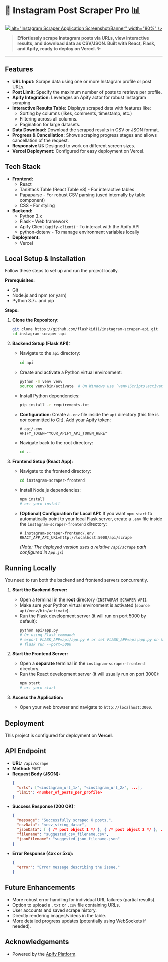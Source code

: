 # 📸 Instagram Post Scraper Pro 📊

<!--
  ✨ BANNER/SCREENSHOT AREA ✨
  Replace the placeholder image below with an actual screenshot or a custom banner for your project!
  1. Create an image (e.g., using Canva, Figma, or just take a screenshot).
  2. Place the image file in your repository (e.g., create a `docs/images/` folder).
  3. Update the `src` path below.
  4. Update the link `href` to point to your live deployment URL if available.
-->
<p align="center">
  <a href="YOUR_LIVE_DEPLOYMENT_URL_HERE (Optional)"> <!-- Link the image -->
    <img
      src="./docs/images/screenshot-placeholder.png"  <!-- Update this path -->
      alt="Instagram Scraper Application Screenshot/Banner"
      width="80%" <!-- Adjust width as needed -->
    />
  </a>
</p>

> **Effortlessly scrape Instagram posts via URLs, view interactive results, and download data as CSV/JSON. Built with React, Flask, and Apify, ready to deploy on Vercel. ✨**

---

<!-- Optional: Add Shields.io Badges Here -->
<!-- These provide quick status info. Customize them for your repo/deployment. -->
<!-- <p align="center">
  <a href="https://github.com/<your_github_user>/<your_repo_name>/blob/main/LICENSE"><img src="https://img.shields.io/github/license/<your_github_user>/<your_repo_name>?style=for-the-badge" alt="License"></a>
  <a href="https://vercel.com/YOUR_VERCEL_USERNAME/YOUR_PROJECT_NAME"><img src="https://img.shields.io/github/deployments/<your_github_user>/<your_repo_name>/production?label=vercel&style=for-the-badge" alt="Vercel Deployment"></a>
  <img src="https://img.shields.io/github/last-commit/<your_github_user>/<your_repo_name>?style=for-the-badge" alt="Last Commit">
</p> -->
<!-- <br/> -->


## Features

*   **URL Input:** Scrape data using one or more Instagram profile or post URLs.
*   **Post Limit:** Specify the maximum number of posts to retrieve per profile.
*   **Apify Integration:** Leverages an Apify actor for robust Instagram scraping.
*   **Interactive Results Table:** Displays scraped data with features like:
    *   Sorting by columns (likes, comments, timestamp, etc.)
    *   Filtering across all columns.
    *   Pagination for large datasets.
*   **Data Download:** Download the scraped results in CSV or JSON format.
*   **Progress & Cancellation:** Shows scraping progress stages and allows cancellation of the request.
*   **Responsive UI:** Designed to work on different screen sizes.
*   **Vercel Deployment:** Configured for easy deployment on Vercel.

## Tech Stack

*   **Frontend:**
    *   React
    *   TanStack Table (React Table v8) - For interactive tables
    *   Papaparse - For robust CSV parsing (used internally by table component)
    *   CSS - For styling
*   **Backend:**
    *   Python 3.x
    *   Flask - Web framework
    *   Apify Client (`apify-client`) - To interact with the Apify API
    *   python-dotenv - To manage environment variables locally
*   **Deployment:**
    *   Vercel



## Local Setup & Installation

Follow these steps to set up and run the project locally.

**Prerequisites:**

*   Git
*   Node.js and npm (or yarn)
*   Python 3.7+ and pip

**Steps:**

1.  **Clone the Repository:**
    ```bash
    git clone https://github.com/flashkid11/instagram-scraper-api.git
    cd instagram-scraper-api
    ```

2.  **Backend Setup (Flask API):**
    *   Navigate to the `api` directory:
        ```bash
        cd api
        ```
    *   Create and activate a Python virtual environment:
        ```bash
        python -m venv venv
        source venv/bin/activate  # On Windows use `venv\Scripts\activate`
        ```
    *   Install Python dependencies:
        ```bash
        pip install -r requirements.txt
        ```
    *   **Configuration:** Create a `.env` file inside the `api` directory (this file is *not* committed to Git). Add your Apify token:
        ```dotenv
        # api/.env
        APIFY_TOKEN="YOUR_APIFY_API_TOKEN_HERE"
        ```
    *   Navigate back to the root directory:
        ```bash
        cd ..
        ```

3.  **Frontend Setup (React App):**
    *   Navigate to the frontend directory:
        ```bash
        cd instagram-scraper-frontend
        ```
    *   Install Node.js dependencies:
        ```bash
        npm install
        # or: yarn install
        ```
    *   **(Optional) Configuration for Local API:** If you want `npm start` to automatically point to your local Flask server, create a `.env` file inside the `instagram-scraper-frontend` directory:
        ```dotenv
        # instagram-scraper-frontend/.env
        REACT_APP_API_URL=http://localhost:5000/api/scrape
        ```
        *(Note: The deployed version uses a relative `/api/scrape` path configured in `App.js`)*

## Running Locally

You need to run both the backend and frontend servers concurrently.

1.  **Start the Backend Server:**
    *   Open a terminal in the **root** directory (`INSTAGRAM-SCRAPER-API`).
    *   Make sure your Python virtual environment is activated (`source api/venv/bin/activate`).
    *   Run the Flask development server (it will run on port 5000 by default):
        ```bash
        python api/app.py
        # Or using Flask command:
        # export FLASK_APP=api/app.py # or set FLASK_APP=api\app.py on Windows
        # flask run --port=5000
        ```

2.  **Start the Frontend Server:**
    *   Open a **separate** terminal in the `instagram-scraper-frontend` directory.
    *   Run the React development server (it will usually run on port 3000):
        ```bash
        npm start
        # or: yarn start
        ```

3.  **Access the Application:**
    *   Open your web browser and navigate to `http://localhost:3000`.

## Deployment

This project is configured for deployment on **Vercel**.


## API Endpoint

*   **URL:** `/api/scrape`
*   **Method:** `POST`
*   **Request Body (JSON):**
    ```json
    {
      "urls": ["<instagram_url_1>", "<instagram_url_2>", ...],
      "limit": <number_of_posts_per_profile>
    }
    ```
*   **Success Response (200 OK):**
    ```json
    {
      "message": "Successfully scraped X posts.",
      "csvData": "<csv_string_data>",
      "jsonData": [ { /* post object 1 */ }, { /* post object 2 */ }, ... ],
      "filename": "suggested_csv_filename.csv",
      "jsonFilename": "suggested_json_filename.json"
    }
    ```
*   **Error Response (4xx or 5xx):**
    ```json
    {
      "error": "Error message describing the issue."
    }
    ```

## Future Enhancements

*   More robust error handling for individual URL failures (partial results).
*   Option to upload a `.txt` or `.csv` file containing URLs.
*   User accounts and saved scrape history.
*   Directly rendering images/videos in the table.
*   More detailed progress updates (potentially using WebSockets if needed).

## Acknowledgements

*   Powered by the [Apify Platform](https://apify.com/).